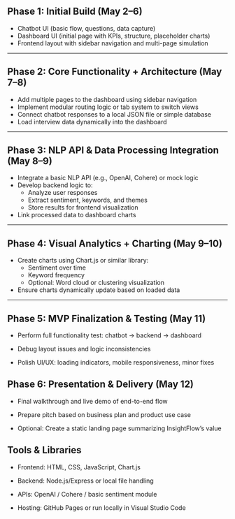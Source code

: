 ## Phase 1: Initial Build (May 2–6) 
- Chatbot UI (basic flow, questions, data capture)
- Dashboard UI (initial page with KPIs, structure, placeholder charts)
- Frontend layout with sidebar navigation and multi-page simulation

---

## Phase 2: Core Functionality + Architecture (May 7–8)
- Add multiple pages to the dashboard using sidebar navigation
- Implement modular routing logic or tab system to switch views
- Connect chatbot responses to a local JSON file or simple database
- Load interview data dynamically into the dashboard

---

## Phase 3: NLP API & Data Processing Integration (May 8–9)
- Integrate a basic NLP API (e.g., OpenAI, Cohere) or mock logic
- Develop backend logic to:
  - Analyze user responses
  - Extract sentiment, keywords, and themes
  - Store results for frontend visualization
- Link processed data to dashboard charts

---

## Phase 4: Visual Analytics + Charting (May 9–10)
- Create charts using Chart.js or similar library:
  - Sentiment over time
  - Keyword frequency
  - Optional: Word cloud or clustering visualization
- Ensure charts dynamically update based on loaded data

---

## Phase 5: MVP Finalization & Testing (May 11)

- Perform full functionality test: chatbot → backend → dashboard

- Debug layout issues and logic inconsistencies

- Polish UI/UX: loading indicators, mobile responsiveness, minor fixes


## Phase 6: Presentation & Delivery (May 12)

- Final walkthrough and live demo of end-to-end flow

- Prepare pitch based on business plan and product use case

- Optional: Create a static landing page summarizing InsightFlow’s value


## Tools & Libraries

- Frontend: HTML, CSS, JavaScript, Chart.js

- Backend: Node.js/Express or local file handling

- APIs: OpenAI / Cohere / basic sentiment module

- Hosting: GitHub Pages or run locally in Visual Studio Code